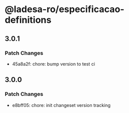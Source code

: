# @ladesa-ro/especificacao-definitions

## 3.0.1

### Patch Changes

- 45a8a2f: chore: bump version to test ci

## 3.0.0

### Patch Changes

- e8bff05: chore: init changeset version tracking
